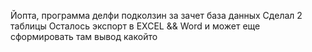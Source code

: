 Йопта, программа делфи подколзин за зачет база данных
Сделал 2 таблицы
Осталось экспорт в EXCEL && Word и может еще сформировать там вывод какойто
